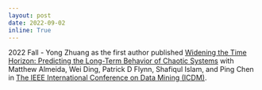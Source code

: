 ```yaml
---
layout: post
date: 2022-09-02
inline: True
---
```

2022 Fall - Yong Zhuang as the first author published [Widening the Time Horizon: Predicting the Long-Term Behavior of Chaotic Systems]() with Matthew Almeida, Wei Ding, Patrick D Flynn, Shafiqul Islam, and Ping Chen in [The IEEE International Conference on Data Mining (ICDM)](https://icdm22.cse.usf.edu/).